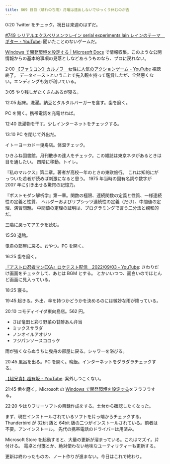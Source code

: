 ```yaml
---
title: 869 日目（晴れのち雨）月曜は遠出しないでゆっくり休むのが吉
---
```


0:20 Twitter をチェック。祝日は来週のはずだ。

[&#x23;749 シリアルエクスペリメンツレイン serial experiments lain レインのテーマ　ギター - YouTube](https://www.youtube.com/watch?v=MElrhnm6Zw4):
聞いたことのないゲームだ。

[Windows で開発環境を設定する &#x7c; Microsoft Docs](https://docs.microsoft.com/ja-jp/windows/dev-environment/)
で情報収集。このような公開情報からの基本的事項の見落としなどあろうものなら、プロに戻れない。

2:00 [【ファミコン】カルノフ　女性に人気のアクションゲーム - YouTube](https://www.youtube.com/watch?v=vjsyeXp5ssE) 視聴終了。
データイーストということで先入観を持って鑑賞したが、全然悪くない。エンディングも気が利いている。

3:05 やり残しがたくさんあるが寝る。

12:05 起床。洗濯。納豆とタルタルバーガーを食す。歯を磨く。

PC を開く。携帯電話を充電せねば。

12:40 洗濯物を干す。少しインターネットをチェックする。

13:10 PC を閉じて外出だ。

イトーヨーカドー曳舟店。体温チェック。

ひきふね図書館。月刊散歩の達人をチェック。この雑誌は東京ネタがあるときは目を通したい。
四階に移動。トイレ。

『私のマルクス』第二章。著者が高校一年のときの東欧旅行。
これは知的にがっついた若者が読めば刺激になると思う。
1975 年当時の固有名詞や数字が 2007 年に引き出せる驚愕の記憶力。

『ポストモダン解析学』第一章。関数の極限、連続関数の定義と性質、一様連続性の定義と性質、
ヘルダーおよびリプシッツ連続性の定義（だけ）、中間値の定理、演習問題。
中間値の定理の証明は、プログラミングで言う二分法と親和的だ。

三階に戻ってアエラを読む。

15:50 退館。

曳舟の部屋に戻る。おやつ。PC を開く。

16:25 歯を磨く。

[『アストロ忍者マンEXA』ロケテスト配信　2022/09/03 - YouTube](https://www.youtube.com/watch?v=mD3v8jhhusw):
さわりだけ画面をチェックして、あとは BGM とする。
とかいいつつ、面白いのでほとんど画面に見入っている。

18:25 寝る。

19:45 起きる。外出。傘を持つかどうかを決めるのには微妙な雨が降っている。

20:10 コモディイイダ東向島店。562 円。

* さば竜田と彩り野菜の甘酢あん弁当
* ミックスサラダ
* ノンオイルアオジソ
* フジパンソースコロッケ

雨が強くならぬうちに曳舟の部屋に戻る。シャワーを浴びる。

20:45 風呂を出る。PC を開く。晩飯。インターネットをダラダラチェックする。

[【超兄貴】超有坂 - YouTube](https://www.youtube.com/watch?v=z-j46BmbmT8):
案外しつこくない。

21:45 歯を磨く。Microsoft の [Windows で開発環境を設定する](https://docs.microsoft.com/ja-jp/windows/dev-environment/)をフラフラする。

22:20 やはりフリーソフトの目録作成をする。土台から確認したくなった。

まず、現在インストールされているソフトを片っ端からチェックする。
Thunderbird が 32bit 版と 64bit 版の二つがインストールされている。前者は不要。アンインストール。
先代の携帯電話のドライバーは用済み。

Microsoft Store を起動すると、大量の更新が溜まっている。これはマズイ。片付ける。
電卓と付箋とか、絶対使わない地味なユーティリティーも更新する。

更新は終わったものの、ノート作りが進まない。今日はこれで終わり。
